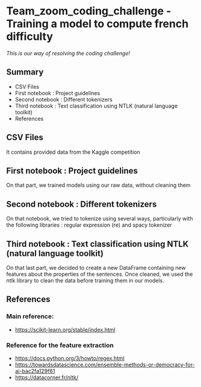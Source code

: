 # Team_zoom_coding_challenge - Training a model to compute french difficulty
*This is our way of resolving the coding challenge!*
## Summary
* CSV Files
* First notebook : Project guidelines
* Second notebook : Different tokenizers
* Third notebook : Text classification using NTLK (natural language toolkit)
* References

## CSV Files
It contains provided data from the Kaggle competition
## First notebook : Project guidelines
On that part, we trained models using our raw data, without cleaning them
## Second notebook : Different tokenizers
On that notebook, we tried to tokenize using several ways, particularly with the following libraries : regular expression (re) and spacy tokenizer
## Third notebook : Text classification using NTLK (natural language toolkit)
On that last part, we decided to create a new DataFrame containing new features about the properties of the sentences. Once cleaned, we used the ntlk library to clean the data before training them in our models.
## References

### Main reference: 
* https://scikit-learn.org/stable/index.html
### Reference for the feature extraction
* https://docs.python.org/3/howto/regex.html
* https://towardsdatascience.com/ensemble-methods-or-democracy-for-ai-bac2fa129f61
* https://datacorner.fr/nltk/
